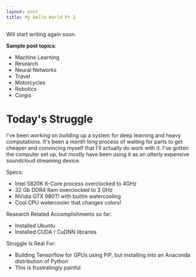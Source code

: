 ```yaml
---
layout: post
title: My Hello World Pt 2
---
```


Will start writing again soon.

**Sample post topics**:

- Machine Learning
- Research
- Neural Networks
- Travel
- Motorcycles
- Robotics
- Corgis


# Today's Struggle
I've been working on building up a system for deep learning and heavy computations. It's been a month long process of waiting for parts to get cheaper and convincing myself that I'll actually do work with it. I've gotten the computer set up, but mostly have been using it as an utterly expensive soundcloud streaming device.

Specs:
- Intel 5820K 6-Core process overclocked to 4GHz
- 32 Gb DDR4 Ram overclocked to 3 GHz
- NVidia GTX 980TI with builtin watercooling
- Cool CPU watercooler that changes colors!

Research Related Accomplishments so far:
- Installed Ubuntu
- Installed CUDA / CuDNN libraries

Struggle Is Real For:
- Building Tensorflow for GPUs using PiP, but installing into an Anaconda distribution of Python
- This is frustratingly painful
